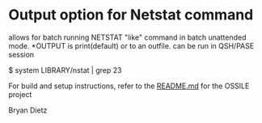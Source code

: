 # Output option for Netstat command  #

allows for batch running NETSTAT "like" command in batch unattended mode.
*OUTPUT is print(default) or to an outfile.
can be run in QSH/PASE session

$ system LIBRARY/nstat | grep 23

For build and setup instructions, refer to the [README.md](../../README.md) for the OSSILE project

Bryan Dietz

